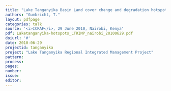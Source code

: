 ```yaml
---
title: "Lake Tanganyika Basin Land cover change and degradation hotspots."
authors: "Gumbricht, T."
layout: pdfpage
categories: talk
source: '<i>ICRAF</i>, 29 June 2010, Nairobi, Kenya'
pdf: Laketanganyika-hotspots_LTRIMP_nairobi_20100629.pdf
doiurl: '#'
date: 2010-06-29
projectid: tanganyika
project: "Lake Tanganyika Regional Integrated Management Project"
pattern:
process:
pages:
number:
issue:
editor:
---
```


